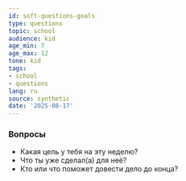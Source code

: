 ```yaml
---
id: soft-questions-goals
type: questions
topic: school
audience: kid
age_min: 7
age_max: 12
tone: kid
tags:
- school
- questions
lang: ru
source: synthetic
date: '2025-08-17'
---
```

### Вопросы
- Какая цель у тебя на эту неделю?
- Что ты уже сделал(а) для неё?
- Кто или что поможет довести дело до конца?
